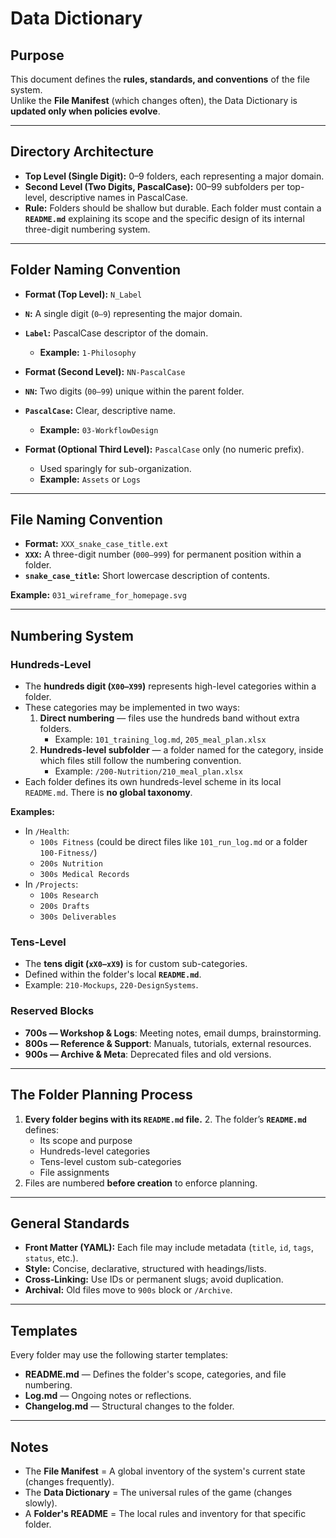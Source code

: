 # Data Dictionary

## Purpose
This document defines the **rules, standards, and conventions** of the file system.  
Unlike the **File Manifest** (which changes often), the Data Dictionary is **updated only when policies evolve**.

---

## Directory Architecture
- **Top Level (Single Digit):** 0–9 folders, each representing a major domain.
- **Second Level (Two Digits, PascalCase):** 00–99 subfolders per top-level, descriptive names in PascalCase.
- **Rule:** Folders should be shallow but durable. Each folder must contain a **`README.md`** explaining its scope and the specific design of its internal three-digit numbering system.

---

## Folder Naming Convention
- **Format (Top Level):** `N_Label`  
- **`N`:** A single digit (`0–9`) representing the major domain.  
- **`Label`:** PascalCase descriptor of the domain.  
  - **Example:** `1-Philosophy`

- **Format (Second Level):** `NN-PascalCase`  
- **`NN`:** Two digits (`00–99`) unique within the parent folder.  
- **`PascalCase`:** Clear, descriptive name.  
  - **Example:** `03-WorkflowDesign`

- **Format (Optional Third Level):** `PascalCase` only (no numeric prefix).  
  - Used sparingly for sub-organization.  
  - **Example:** `Assets` or `Logs`

---

## File Naming Convention
- **Format:** `XXX_snake_case_title.ext`
- **`XXX`:** A three-digit number (`000–999`) for permanent position within a folder.
- **`snake_case_title`:** Short lowercase description of contents.

**Example:** `031_wireframe_for_homepage.svg`

---

## Numbering System

### Hundreds-Level
- The **hundreds digit (`X00–X99`)** represents high-level categories within a folder.  
- These categories may be implemented in two ways:
  1. **Direct numbering** — files use the hundreds band without extra folders.  
     - Example: `101_training_log.md`, `205_meal_plan.xlsx`  
  2. **Hundreds-level subfolder** — a folder named for the category, inside which files still follow the numbering convention.  
     - Example: `/200-Nutrition/210_meal_plan.xlsx`  
- Each folder defines its own hundreds-level scheme in its local `README.md`. There is **no global taxonomy**.  

**Examples:**
- In `/Health`:  
  - `100s Fitness` (could be direct files like `101_run_log.md` or a folder `100-Fitness/`)  
  - `200s Nutrition`  
  - `300s Medical Records`  
- In `/Projects`:  
  - `100s Research`  
  - `200s Drafts`  
  - `300s Deliverables`

### Tens-Level
- The **tens digit (`xX0–xX9`)** is for custom sub-categories.  
- Defined within the folder's local **`README.md`**.  
- Example: `210-Mockups`, `220-DesignSystems`.

### Reserved Blocks
- **700s — Workshop & Logs**: Meeting notes, email dumps, brainstorming.  
- **800s — Reference & Support**: Manuals, tutorials, external resources.  
- **900s — Archive & Meta**: Deprecated files and old versions.

---

## The Folder Planning Process
1. **Every folder begins with its `README.md` file.** 2. The folder’s **`README.md`** defines:
   - Its scope and purpose
   - Hundreds-level categories
   - Tens-level custom sub-categories
   - File assignments
3. Files are numbered **before creation** to enforce planning.

---

## General Standards
- **Front Matter (YAML):** Each file may include metadata (`title`, `id`, `tags`, `status`, etc.).  
- **Style:** Concise, declarative, structured with headings/lists.  
- **Cross-Linking:** Use IDs or permanent slugs; avoid duplication.  
- **Archival:** Old files move to `900s` block or `/Archive`.

---

## Templates
Every folder may use the following starter templates:
- **README.md** — Defines the folder's scope, categories, and file numbering.
- **Log.md** — Ongoing notes or reflections.
- **Changelog.md** — Structural changes to the folder.

---

## Notes
- The **File Manifest** = A global inventory of the system's current state (changes frequently).
- The **Data Dictionary** = The universal rules of the game (changes slowly).
- A **Folder's README** = The local rules and inventory for that specific folder.